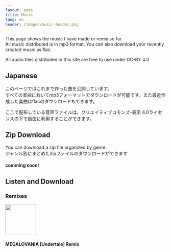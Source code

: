 ```yaml
---
layout: page
title: Music
lang: en
header: /images/music-header.png
---
```


This page shows the music I have made or remix so far.  
All music distributed is in mp3 format. You can also download your recently created music as flac.

All audio files distributed in this site are free to use under CC-BY 4.0

## Japanese

このページではこれまで作った曲を公開しています。  
すべての楽曲においてmp3フォーマットでダウンロードが可能です。また最近作成した楽曲はflacのダウンロードもできます。

ここで配布している音声ファイルは、クリエイティブコモンズ-表示 4.0ライセンスの下で自由に利用することができます。

## Zip Download

You can download a zip file organized by genre.  
ジャンル別にまとめたzipファイルのダウンロードができます

#### comming soon!

## Listen and Download

### Remixes
<image src="/images/artwork/remix.png" style="width : 10vw ;"/>


#### MEGALOVANIA [Undertale] Remix
<audio src="mp3/megalovania.mp3"></audio>



